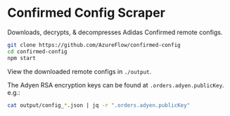 # Confirmed Config Scraper

Downloads, decrypts, & decompresses Adidas Confirmed remote configs.

```sh
git clone https://github.com/AzureFlow/confirmed-config
cd confirmed-config
npm start
```

View the downloaded remote configs in `./output`.

The Adyen RSA encryption keys can be found at `.orders.adyen.publicKey`. e.g.:

```sh
cat output/config_*.json | jq -r ".orders.adyen.publicKey"
```